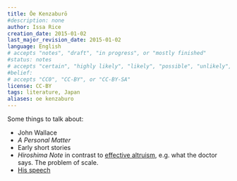 ```yaml
---
title: Ōe Kenzaburō
#description: none
author: Issa Rice
creation_date: 2015-01-02
last_major_revision_date: 2015-01-02
language: English
# accepts "notes", "draft", "in progress", or "mostly finished"
#status: notes
# accepts "certain", "highly likely", "likely", "possible", "unlikely", "highly unlikely", "remote", "impossible", "log", "emotional", or "fiction"
#belief: 
# accepts "CC0", "CC-BY", or "CC-BY-SA"
license: CC-BY
tags: literature, Japan
aliases: oe kenzaburo
---
```


Some things to talk about:

- John Wallace
- *A Personal Matter*
- Early short stories
- *Hiroshima Note* in contrast to [effective altruism](), e.g. what the doctor says. The problem of scale.
- [His speech](http://www.nobelprize.org/nobel_prizes/literature/laureates/1994/oe-lecture.html)

